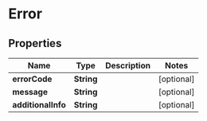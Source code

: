 
# Error

## Properties
Name | Type | Description | Notes
------------ | ------------- | ------------- | -------------
**errorCode** | **String** |  |  [optional]
**message** | **String** |  |  [optional]
**additionalInfo** | **String** |  |  [optional]



